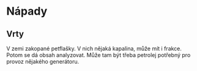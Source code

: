 ﻿# Nápady

## Vrty
V zemi zakopané petflašky. V nich nějaká kapalina, může mít i frakce. Potom se dá obsah analyzovat. Může tam být třeba petrolej 
potřebný pro provoz nějakého generátoru. 